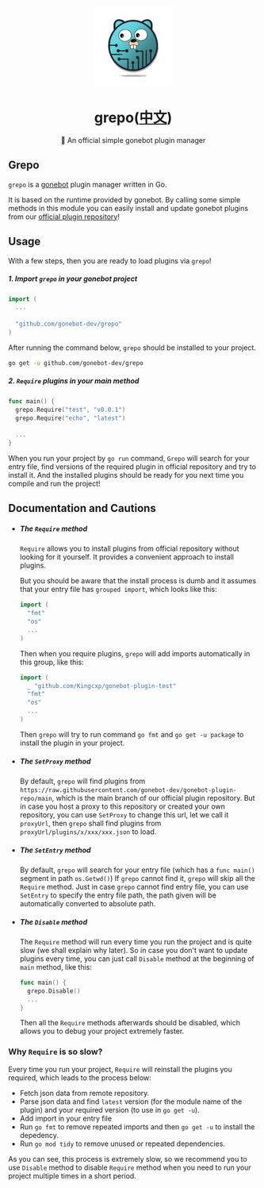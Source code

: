 <div align="center">
  <a href="https://github.com/gonebot-dev">
    <img width="160" src="/assets/gonebot-logo.png" />
  </a>
  <h1>grepo(<a href="/README_zh.md">中文</a>)</h1>
  <p>🔧 An official simple gonebot plugin manager</p>
</div>

## Grepo

`grepo` is a [gonebot](https://github.com/gonebot-dev/gonebot) plugin manager written in Go.

It is based on the runtime provided by gonebot. By calling some simple methods in this module you can easily install and update gonebot plugins from our [official plugin repository](https://github.com/gonebot-dev/gonebot-plugin-repo)!

## Usage

With a few steps, then you are ready to load plugins via `grepo`!

##### 1. Import `grepo` in your gonebot project
```go
import (
  ...
  
  "github.com/gonebot-dev/grepo"
)
```

After running the command below, `grepo` should be installed to your project.
```sh
go get -u github.com/gonebot-dev/grepo
```

##### 2. `Require` plugins in your main method
```go
func main() {
  grepo.Require("test", "v0.0.1")
  grepo.Require("echo", "latest")

  ...
}
```
When you run your project by `go run` command, `Grepo` will search for your entry file, find versions of the required plugin in official repository and try to install it. And the installed plugins should be ready for you next time you compile and run the project!

## Documentation and Cautions

- ##### The `Require` method
  
    `Require` allows you to install plugins from official repository without looking for it yourself. It provides a convenient approach to install plugins.
    
    But you should be aware that the install process is dumb and it assumes that your entry file has `grouped import`, which looks like this:
    ```go
    import (
      "fmt"
      "os"
      ...
    )
    ```
    Then when you require plugins, `grepo` will add imports automatically in this group, like this:
    ```go
    import (
      _ "github.com/Kingcxp/gonebot-plugin-test"
      "fmt"
      "os"
      ...
    )
    ```
    Then `grepo` will try to run command `go fmt` and `go get -u package` to install the plugin in your project.

- ##### The `SetProxy` method
    By default, `grepo` will find plugins from `https://raw.githubusercontent.com/gonebot-dev/gonebot-plugin-repo/main`, which is the main branch of our official plugin repository. But in case you host a proxy to this repository or created your own repository, you can use `SetProxy` to change this url, let we call it `proxyUrl`, then `grepo` shall find plugins from `proxyUrl/plugins/x/xxx/xxx.json` to load.

- ##### The `SetEntry` method
    By default, `grepo` will search for your entry file (which has a `func main()` segment in path `os.Getwd()`)
    If `grepo` cannot find it, `grepo` will skip all the `Require` method.
    Just in case `grepo` cannot find entry file, you can use `SetEntry` to specify the entry file path, the path given will be automatically converted to absolute path.

- ##### The `Disable` method
    The `Require` method will run every time you run the project and is quite slow (we shall explain why later). So in case you don't want to update plugins every time, you can just call `Disable` method at the beginning of `main` method, like this:
    ```go
    func main() {
      grepo.Disable()
      ...
    }
    ```
    Then all the `Require` methods afterwards should be disabled, which allows you to debug your project extremely faster.

### Why `Require` is so slow?

Every time you run your project, `Require` will reinstall the plugins you required, which leads to the process below:

- Fetch json data from remote repository.
- Parse json data and find `latest` version (for the module name of the plugin) and your required version (to use in `go get -u`).
- Add import in your entry file
- Run `go fmt` to remove repeated imports and then `go get -u` to install the depedency.
- Run `go mod tidy` to remove unused or repeated dependencies.
  
As you can see, this process is extremely slow, so we recommend you to use `Disable` method to disable `Require` method when you need to run your project multiple times in a short period.
